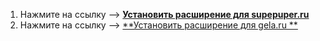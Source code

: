 
1. Нажмите на ссылку --> [**Установить расширение для supepuper.ru**](https://github.com/lmoroz/spadmin-orders-upload/raw/master/supepuper.user.js)
2. Нажмите на ссылку --> [**Установить расширение для gela.ru **](https://github.com/lmoroz/spadmin-orders-upload/raw/master/gela.user.js)
